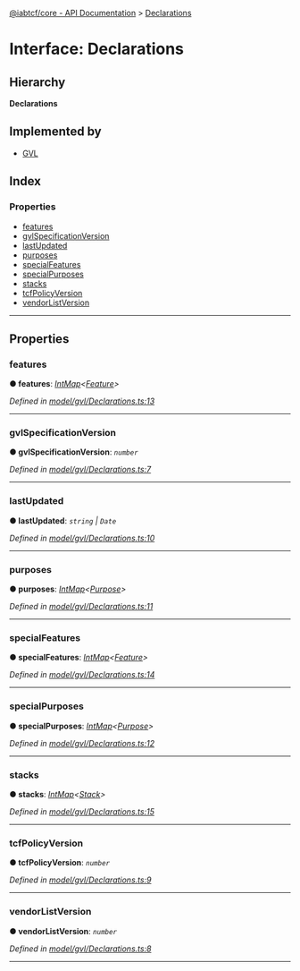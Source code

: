 [@iabtcf/core - API Documentation](../README.md) > [Declarations](../interfaces/declarations.md)

# Interface: Declarations

## Hierarchy

**Declarations**

## Implemented by

* [GVL](../classes/gvl.md)

## Index

### Properties

* [features](declarations.md#features)
* [gvlSpecificationVersion](declarations.md#gvlspecificationversion)
* [lastUpdated](declarations.md#lastupdated)
* [purposes](declarations.md#purposes)
* [specialFeatures](declarations.md#specialfeatures)
* [specialPurposes](declarations.md#specialpurposes)
* [stacks](declarations.md#stacks)
* [tcfPolicyVersion](declarations.md#tcfpolicyversion)
* [vendorListVersion](declarations.md#vendorlistversion)

---

## Properties

<a id="features"></a>

###  features

**● features**: *[IntMap](intmap.md)<[Feature](feature.md)>*

*Defined in [model/gvl/Declarations.ts:13](https://github.com/chrispaterson/iabtcf/blob/ef31894/modules/core/src/model/gvl/Declarations.ts#L13)*

___
<a id="gvlspecificationversion"></a>

###  gvlSpecificationVersion

**● gvlSpecificationVersion**: *`number`*

*Defined in [model/gvl/Declarations.ts:7](https://github.com/chrispaterson/iabtcf/blob/ef31894/modules/core/src/model/gvl/Declarations.ts#L7)*

___
<a id="lastupdated"></a>

###  lastUpdated

**● lastUpdated**: *`string` \| `Date`*

*Defined in [model/gvl/Declarations.ts:10](https://github.com/chrispaterson/iabtcf/blob/ef31894/modules/core/src/model/gvl/Declarations.ts#L10)*

___
<a id="purposes"></a>

###  purposes

**● purposes**: *[IntMap](intmap.md)<[Purpose](purpose.md)>*

*Defined in [model/gvl/Declarations.ts:11](https://github.com/chrispaterson/iabtcf/blob/ef31894/modules/core/src/model/gvl/Declarations.ts#L11)*

___
<a id="specialfeatures"></a>

###  specialFeatures

**● specialFeatures**: *[IntMap](intmap.md)<[Feature](feature.md)>*

*Defined in [model/gvl/Declarations.ts:14](https://github.com/chrispaterson/iabtcf/blob/ef31894/modules/core/src/model/gvl/Declarations.ts#L14)*

___
<a id="specialpurposes"></a>

###  specialPurposes

**● specialPurposes**: *[IntMap](intmap.md)<[Purpose](purpose.md)>*

*Defined in [model/gvl/Declarations.ts:12](https://github.com/chrispaterson/iabtcf/blob/ef31894/modules/core/src/model/gvl/Declarations.ts#L12)*

___
<a id="stacks"></a>

###  stacks

**● stacks**: *[IntMap](intmap.md)<[Stack](stack.md)>*

*Defined in [model/gvl/Declarations.ts:15](https://github.com/chrispaterson/iabtcf/blob/ef31894/modules/core/src/model/gvl/Declarations.ts#L15)*

___
<a id="tcfpolicyversion"></a>

###  tcfPolicyVersion

**● tcfPolicyVersion**: *`number`*

*Defined in [model/gvl/Declarations.ts:9](https://github.com/chrispaterson/iabtcf/blob/ef31894/modules/core/src/model/gvl/Declarations.ts#L9)*

___
<a id="vendorlistversion"></a>

###  vendorListVersion

**● vendorListVersion**: *`number`*

*Defined in [model/gvl/Declarations.ts:8](https://github.com/chrispaterson/iabtcf/blob/ef31894/modules/core/src/model/gvl/Declarations.ts#L8)*

___

